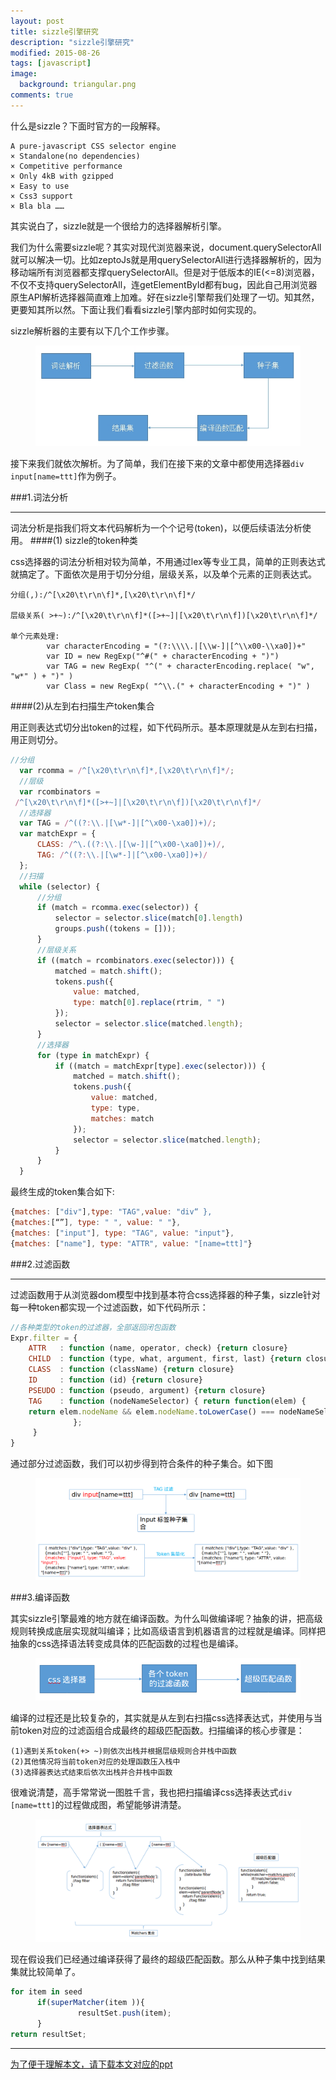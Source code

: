 ```yaml
---
layout: post
title: sizzle引擎研究
description: "sizzle引擎研究"
modified: 2015-08-26
tags: [javascript]
image:
  background: triangular.png
comments: true
---
```


什么是sizzle？下面时官方的一段解释。

```
A pure-javascript CSS selector engine
× Standalone(no dependencies)
× Competitive performance
× Only 4kB with gzipped
× Easy to use
× Css3 support
× Bla bla ……
```

其实说白了，sizzle就是一个很给力的选择器解析引擎。

我们为什么需要sizzle呢？其实对现代浏览器来说，document.querySelectorAll就可以解决一切。比如zeptoJs就是用querySelectorAll进行选择器解析的，因为移动端所有浏览器都支撑querySelectorAll。但是对于低版本的IE(<=8)浏览器，不仅不支持querySelectorAll，连getElementById都有bug，因此自己用浏览器原生API解析选择器简直难上加难。好在sizzle引擎帮我们处理了一切。知其然，更要知其所以然。下面让我们看看sizzle引擎内部时如何实现的。

sizzle解析器的主要有以下几个工作步骤。

<figure>
		<img src="/images/sizzle-step.jpg"/>
</figure>

接下来我们就依次解析。为了简单，我们在接下来的文章中都使用选择器`div input[name=ttt]`作为例子。

###1.词法分析

---

词法分析是指我们将文本代码解析为一个个记号(token)，以便后续语法分析使用。
####(1) sizzle的token种类

css选择器的词法分析相对较为简单，不用通过lex等专业工具，简单的正则表达式就搞定了。下面依次是用于切分分组，层级关系，以及单个元素的正则表达式。

```
分组(,):/^[\x20\t\r\n\f]*,[\x20\t\r\n\f]*/

层级关系( >+~):/^[\x20\t\r\n\f]*([>+~]|[\x20\t\r\n\f])[\x20\t\r\n\f]*/

单个元素处理:
		var characterEncoding = "(?:\\\\.|[\\w-]|[^\\x00-\\xa0])+"
        var ID = new RegExp("^#(" + characterEncoding + ")")
        var TAG = new RegExp( "^(" + characterEncoding.replace( "w", "w*" ) + ")" )
        var Class = new RegExp( "^\\.(" + characterEncoding + ")" )
```


####(2)从左到右扫描生产token集合

用正则表达式切分出token的过程，如下代码所示。基本原理就是从左到右扫描，用正则切分。

``` javascript
//分组
  var rcomma = /^[\x20\t\r\n\f]*,[\x20\t\r\n\f]*/;
  //层级
  var rcombinators =           
 /^[\x20\t\r\n\f]*([>+~]|[\x20\t\r\n\f])[\x20\t\r\n\f]*/
  //选择器
  var TAG = /^((?:\\.|[\w*-]|[^\x00-\xa0])+)/;
  var matchExpr = {
      CLASS: /^\.((?:\\.|[\w-]|[^\x00-\xa0])+)/,
      TAG: /^((?:\\.|[\w*-]|[^\x00-\xa0])+)/
  };
  //扫描
  while (selector) {
      //分组
      if (match = rcomma.exec(selector)) {
          selector = selector.slice(match[0].length)
          groups.push((tokens = []));
      }
      //层级关系
      if ((match = rcombinators.exec(selector))) {
          matched = match.shift();
          tokens.push({
              value: matched,
              type: match[0].replace(rtrim, " ")
          });
          selector = selector.slice(matched.length);
      }
      //选择器
      for (type in matchExpr) {
          if ((match = matchExpr[type].exec(selector))) {
              matched = match.shift();
              tokens.push({
                  value: matched,
                  type: type,
                  matches: match
              });
              selector = selector.slice(matched.length);
          }
      }
  }
```

最终生成的token集合如下:

``` javascript
{matches: ["div"],type: "TAG",value: "div“ }, 
{matches:[“”], type: " ", value: " "},
{matches: ["input"], type: "TAG", value: "input"}, 
{matches: ["name"], type: "ATTR", value: "[name=ttt]"}
```

###2.过滤函数

---

过滤函数用于从浏览器dom模型中找到基本符合css选择器的种子集，sizzle针对每一种token都实现一个过滤函数，如下代码所示：

``` javascript
//各种类型的token的过滤器，全部返回闭包函数
Expr.filter = {
    ATTR   : function (name, operator, check) {return closure}
    CHILD  : function (type, what, argument, first, last) {return closure}
    CLASS  : function (className) {return closure}
    ID     : function (id) {return closure}
    PSEUDO : function (pseudo, argument) {return closure}
    TAG    : function (nodeNameSelector) { return function(elem) {
	return elem.nodeName && elem.nodeName.toLowerCase() === nodeNameSelector;
              };
     }
}
```

通过部分过滤函数，我们可以初步得到符合条件的种子集合。如下图

<figure>
		<img src="/images/sizzle-seed.png"/>
</figure>


###3.编译函数

其实sizzle引擎最难的地方就在编译函数。为什么叫做编译呢？抽象的讲，把高级规则转换成底层实现就叫编译；比如高级语言到机器语言的过程就是编译。同样把抽象的css选择语法转变成具体的匹配函数的过程也是编译。
<figure>
		<img src="/images/sizzle-compile-step.png"/>
</figure>

编译的过程还是比较复杂的，其实就是从左到右扫描css选择表达式，并使用与当前token对应的过滤函组合成最终的超级匹配函数。扫描编译的核心步骤是：

```
(1)遇到关系token(+> ~)则依次出栈并根据层级规则合并栈中函数
(2)其他情况将当前token对应的处理函数压入栈中
(3)选择器表达式结束后依次出栈并合并栈中函数
```

很难说清楚，高手常常说一图胜千言，我也把扫描编译css选择表达式`div [name=ttt]`的过程做成图，希望能够讲清楚。

<figure>
		<img src="/images/sizzle-compile-process.png"/>
</figure>

现在假设我们已经通过编译获得了最终的超级匹配函数。那么从种子集中找到结果集就比较简单了。

``` javascript
for item in seed
      if(superMatcher(item )){
               resultSet.push(item);
      }
return resultSet;
```

---
[为了便于理解本文，请下载本文对应的ppt](/download/sizzle-presentation.pptx)

